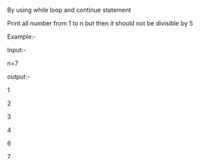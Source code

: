 By using while loop and continue statement

Print all number from 1 to n but then it should not be divisible by 5



Example:-

Input:-

n=7

output:-

1

2

3

4

6

7